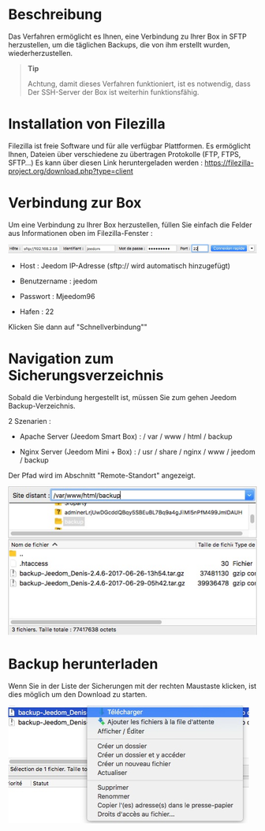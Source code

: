 Beschreibung 
===========

Das Verfahren ermöglicht es Ihnen, eine Verbindung zu Ihrer Box in SFTP herzustellen, um
die täglichen Backups, die von ihm erstellt wurden, wiederherzustellen.

> **Tip**
>
> Achtung, damit dieses Verfahren funktioniert, ist es notwendig, dass
> Der SSH-Server der Box ist weiterhin funktionsfähig.

Installation von Filezilla 
=========================

Filezilla ist freie Software und für alle verfügbar
Plattformen. Es ermöglicht Ihnen, Dateien über verschiedene zu übertragen
Protokolle (FTP, FTPS, SFTP…) Es kann über diesen Link heruntergeladen werden :
<https://filezilla-project.org/download.php?type=client>

Verbindung zur Box 
==================

Um eine Verbindung zu Ihrer Box herzustellen, füllen Sie einfach die Felder aus
Informationen oben im Filezilla-Fenster :

![restore filezilla01](images/restore-filezilla01.jpg)

-   Host : Jeedom IP-Adresse (sftp:// wird automatisch hinzugefügt)

-   Benutzername : jeedom

-   Passwort : Mjeedom96

-   Hafen : 22

Klicken Sie dann auf "Schnellverbindung""

Navigation zum Sicherungsverzeichnis 
===========================================

Sobald die Verbindung hergestellt ist, müssen Sie zum gehen
Jeedom Backup-Verzeichnis.

2 Szenarien :

-   Apache Server (Jeedom Smart Box) : / var / www / html / backup

-   Nginx Server (Jeedom Mini + Box) :
    / usr / share / nginx / www / jeedom / backup

Der Pfad wird im Abschnitt "Remote-Standort" angezeigt.

![restore filezilla02](images/restore-filezilla02.jpg)

Backup herunterladen 
===============================

Wenn Sie in der Liste der Sicherungen mit der rechten Maustaste klicken, ist dies möglich
um den Download zu starten.

![restore filezilla03](images/restore-filezilla03.jpg)
